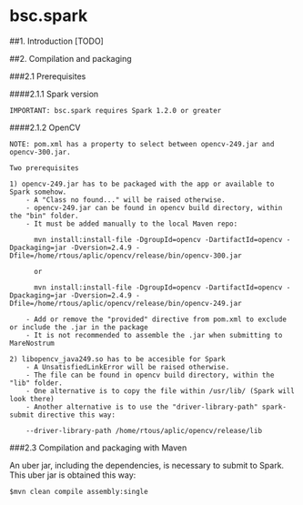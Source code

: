 # bsc.spark

##1. Introduction
[TODO]
			
##2. Compilation and packaging

###2.1 Prerequisites

####2.1.1 Spark version

    IMPORTANT: bsc.spark requires Spark 1.2.0 or greater

####2.1.2 OpenCV

    NOTE: pom.xml has a property to select between opencv-249.jar and opencv-300.jar.

    Two prerequisites

    1) opencv-249.jar has to be packaged with the app or available to Spark somehow. 
        - A "Class no found..." will be raised otherwise.
        - opencv-249.jar can be found in opencv build directory, within the "bin" folder.
        - It must be added manually to the local Maven repo:
		
          mvn install:install-file -DgroupId=opencv -DartifactId=opencv -Dpackaging=jar -Dversion=2.4.9 -Dfile=/home/rtous/aplic/opencv/release/bin/opencv-300.jar
		  
		  or
		  
		  mvn install:install-file -DgroupId=opencv -DartifactId=opencv -Dpackaging=jar -Dversion=2.4.9 -Dfile=/home/rtous/aplic/opencv/release/bin/opencv-249.jar
		  
        - Add or remove the "provided" directive from pom.xml to exclude or include the .jar in the package
        - It is not recommended to assemble the .jar when submitting to MareNostrum

    2) libopencv_java249.so has to be accesible for Spark
        - A UnsatisfiedLinkError will be raised otherwise.
        - The file can be found in opencv build directory, within the "lib" folder.
        - One alternative is to copy the file within /usr/lib/ (Spark will look there)
        - Another alternative is to use the "driver-library-path" spark-submit directive this way:
        
		--driver-library-path /home/rtous/aplic/opencv/release/lib

###2.3 Compilation and packaging with Maven

An uber jar, including the dependencies, is necessary to submit to Spark. This uber jar is obtained this way:

    $mvn clean compile assembly:single

